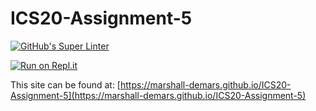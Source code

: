 # ICS20-Assignment-5

[![GitHub's Super Linter](https://github.com/marshall-demars/ICS20-Assignment-5/workflows/GitHub's%20Super%20Linter/badge.svg)](https://github.com/marshall-demars/ICS20-Assignment-5/actions)

[![Run on Repl.it](https://repl.it/badge/github/marshall-demars/ICS20-Assignment-5)](https://repl.it/github/marshall-demars/ICS20-Assignment-5)

This site can be found at: [https://marshall-demars.github.io/ICS20-Assignment-5](https://marshall-demars.github.io/ICS20-Assignment-5)
